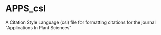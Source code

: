 # APPS_csl
A Citation Style Language (csl) file for formatting citations for the journal "Applications In Plant Sciences"
